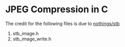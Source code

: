 # JPEG Compression in C

The credit for the following files is due to [nothings/stb](https://github.com/nothings/stb)

1. stb_image.h
2. stb_image_write.h
